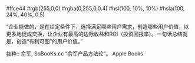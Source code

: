 #ffce44
#rgb(255,0,0)
#rgba(0,255,0,0.4)
#hsl(100, 10%, 10%)
#hsla(100, 24%, 40%, 0.5)

“企业能做的，是在给定条件下，选择满足哪些用户需求，创造哪些用户价值，以更多地促成交换，让企业有最高的边际收益和ROI（投资回报率）。一句话总结就是，创造“有利可图”的用户价值。”

抜粋:: 俞军, SoBooKs.cc  “俞军产品方法论”。 Apple Books  

